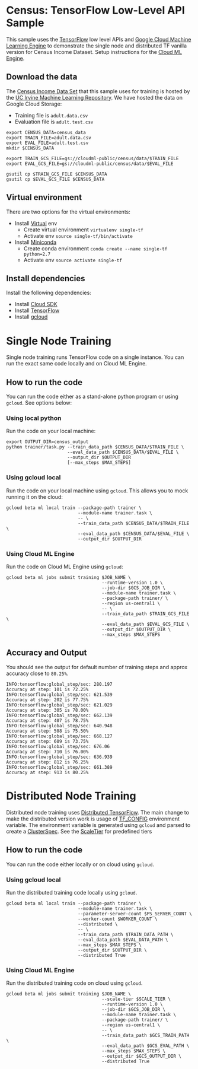 # Census: TensorFlow Low-Level API Sample

This sample uses the [TensorFlow](https://tensorflow.org) low level APIs and
[Google Cloud Machine Learning Engine](https://cloud.google.com/ml) to demonstrate
the single node and distributed TF vanilla version for Census Income Dataset.
Setup instructions for the [Cloud ML Engine](https://cloud.google.com/ml/docs/how-tos/getting-set-up).

## Download the data
The [Census Income Data
Set](https://archive.ics.uci.edu/ml/datasets/Census+Income) that this sample
uses for training is hosted by the [UC Irvine Machine Learning
Repository](https://archive.ics.uci.edu/ml/datasets/). We have hosted the data
on Google Cloud Storage:

 * Training file is `adult.data.csv`
 * Evaluation file is `adult.test.csv`

```
export CENSUS_DATA=census_data
export TRAIN_FILE=adult.data.csv
export EVAL_FILE=adult.test.csv
mkdir $CENSUS_DATA

export TRAIN_GCS_FILE=gs://cloudml-public/census/data/$TRAIN_FILE
export EVAL_GCS_FILE=gs://cloudml-public/census/data/$EVAL_FILE

gsutil cp $TRAIN_GCS_FILE $CENSUS_DATA
gsutil cp $EVAL_GCS_FILE $CENSUS_DATA
```


## Virtual environment
There are two options for the virtual environments:
 * Install [Virtual](https://virtualenv.pypa.io/en/stable/) env
   * Create virtual environment `virtualenv single-tf`
   * Activate env `source single-tf/bin/activate`
 * Install [Miniconda](https://conda.io/miniconda.html)
   * Create conda environment `conda create --name single-tf python=2.7`
   * Activate env `source activate single-tf`


## Install dependencies
Install the following dependencies:
 * Install [Cloud SDK](https://cloud.google.com/sdk/)
 * Install [TensorFlow](https://www.tensorflow.org/install/)
 * Install [gcloud](https://cloud.google.com/sdk/gcloud/)


# Single Node Training
Single node training runs TensorFlow code on a single instance. You can run the exact
same code locally and on Cloud ML Engine.

## How to run the code
You can run the code either as a stand-alone python program or using `gcloud`.
See options below:

### Using local python
Run the code on your local machine:

```
export OUTPUT_DIR=census_output
python trainer/task.py --train_data_path $CENSUS_DATA/$TRAIN_FILE \
                       --eval_data_path $CENSUS_DATA/$EVAL_FILE \
                       --output_dir $OUTPUT_DIR
                       [--max_steps $MAX_STEPS]
```

### Using gcloud local
Run the code on your local machine using `gcloud`. This allows you to mock
running it on the cloud:

```
gcloud beta ml local train --package-path trainer \
                           --module-name trainer.task \
                           -- \
                           --train_data_path $CENSUS_DATA/$TRAIN_FILE \
                           --eval_data_path $CENSUS_DATA/$EVAL_FILE \
                           --output_dir $OUTPUT_DIR
```

### Using Cloud ML Engine
Run the code on Cloud ML Engine using `gcloud`:

```
gcloud beta ml jobs submit training $JOB_NAME \
                                    --runtime-version 1.0 \
                                    --job-dir $GCS_JOB_DIR \
                                    --module-name trainer.task \
                                    --package-path trainer/ \
                                    --region us-central1 \
                                    -- \
                                    --train_data_path $TRAIN_GCS_FILE \
                                    --eval_data_path $EVAL_GCS_FILE \
                                    --output_dir $OUTPUT_DIR \
                                    --max_steps $MAX_STEPS
```
## Accuracy and Output
You should see the output for default number of training steps and approx accuracy close to `80.25%`.

```
INFO:tensorflow:global_step/sec: 280.197
Accuracy at step: 101 is 72.25%
INFO:tensorflow:global_step/sec: 621.539
Accuracy at step: 202 is 77.75%
INFO:tensorflow:global_step/sec: 621.029
Accuracy at step: 305 is 78.00%
INFO:tensorflow:global_step/sec: 662.139
Accuracy at step: 407 is 78.75%
INFO:tensorflow:global_step/sec: 640.948
Accuracy at step: 508 is 75.50%
INFO:tensorflow:global_step/sec: 668.127
Accuracy at step: 609 is 73.75%
INFO:tensorflow:global_step/sec: 676.06
Accuracy at step: 710 is 76.00%
INFO:tensorflow:global_step/sec: 636.939
Accuracy at step: 812 is 76.25%
INFO:tensorflow:global_step/sec: 661.389
Accuracy at step: 913 is 80.25%
```


# Distributed Node Training
Distributed node training uses [Distributed TensorFlow](https://www.tensorflow.org/deploy/distributed).
The main change to make the distributed version work is usage of [TF_CONFIG](https://cloud.google.com/ml/reference/configuration-data-structures#tf_config_environment_variable)
environment variable. The environment variable is generated using `gcloud` and parsed to create a
[ClusterSpec](https://www.tensorflow.org/deploy/distributed#create_a_tftrainclusterspec_to_describe_the_cluster). See the [ScaleTier](https://cloud.google.com/ml/pricing#ml_training_units_by_scale_tier) for predefined tiers

## How to run the code
You can run the code either locally or on cloud using `gcloud`.

### Using gcloud local
Run the distributed training code locally using `gcloud`.

```
gcloud beta ml local train --package-path trainer \
                           --module-name trainer.task \
                           --parameter-server-count $PS_SERVER_COUNT \
                           --worker-count $WORKER_COUNT \
                           --distributed \
                           -- \
                           --train_data_path $TRAIN_DATA_PATH \
                           --eval_data_path $EVAL_DATA_PATH \
                           --max_steps $MAX_STEPS \
                           --output_dir $OUTPUT_DIR \
                           --distributed True
```

### Using Cloud ML Engine
Run the distributed training code on cloud using `gcloud`.

```
gcloud beta ml jobs submit training $JOB_NAME \
                                    --scale-tier $SCALE_TIER \
                                    --runtime-version 1.0 \
                                    --job-dir $GCS_JOB_DIR \
                                    --module-name trainer.task \
                                    --package-path trainer/ \
                                    --region us-central1 \
                                    -- \
                                    --train_data_path $GCS_TRAIN_PATH \
                                    --eval_data_path $GCS_EVAL_PATH \
                                    --max_steps $MAX_STEPS \
                                    --output_dir $GCS_OUTPUT_DIR \
                                    --distributed True
```
